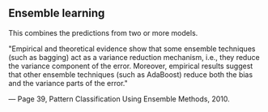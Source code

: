 ## Ensemble learning
 This combines the predictions from two or more models.


"Empirical and theoretical evidence show that some ensemble techniques (such as bagging) act as a variance reduction mechanism, i.e., they reduce the variance component of the error. Moreover, empirical results suggest that other ensemble techniques (such as AdaBoost) reduce both the bias and the variance parts of the error."

— Page 39, Pattern Classification Using Ensemble Methods, 2010.
